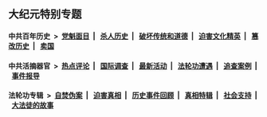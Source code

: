 ## 大纪元特别专题

#### 中共百年历史 &nbsp;>&nbsp; [党魁面目](indexes/nf1176107/README.md?10180430) &nbsp;| &nbsp; [杀人历史](indexes/nf1176106/README.md?10180430) &nbsp;| &nbsp; [破坏传统和道德](indexes/nf1176106/README.md?10180430) &nbsp;| &nbsp; [迫害文化精英](indexes/nf1176111/README.md?10180430) &nbsp;| &nbsp; [篡改历史](indexes/nf1176115/README.md?10180430) &nbsp;| &nbsp; [卖国](indexes/nf1176117/README.md?10180430) 

#### 中共活摘器官 &nbsp;>&nbsp; [热点评论](indexes/nf5879/README.md?10180430) &nbsp;| &nbsp; [国际调查](indexes/nf5947/README.md?10180430) &nbsp;| &nbsp; [最新活动](indexes/nf5883/README.md?10180430) &nbsp;| &nbsp; [法轮功遭遇](indexes/nf5881/README.md?10180430) &nbsp;| &nbsp; [追查案例](indexes/nf5880/README.md?10180430) &nbsp;| &nbsp; [事件报导](indexes/nf5877/README.md?10180430) 

#### 法轮功专辑 &nbsp;>&nbsp; [自焚伪案](indexes/nf5562/README.md?10180430) &nbsp;| &nbsp; [迫害真相](indexes/nf4379/README.md?10180430) &nbsp;| &nbsp; [历史事件回顾](indexes/nf5793/README.md?10180430) &nbsp;| &nbsp; [真相特辑](indexes/nf4389/README.md?10180430) &nbsp;| &nbsp; [社会支持](indexes/nf4386/README.md?10180430) &nbsp;| &nbsp; [大法徒的故事](indexes/nf1147481/README.md?10180430) 
